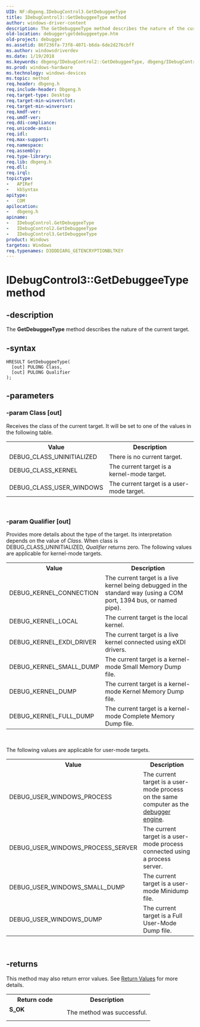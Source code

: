 ```yaml
---
UID: NF:dbgeng.IDebugControl3.GetDebuggeeType
title: IDebugControl3::GetDebuggeeType method
author: windows-driver-content
description: The GetDebuggeeType method describes the nature of the current target.
old-location: debugger\getdebuggeetype.htm
old-project: debugger
ms.assetid: 86f236fa-73f8-4071-b6da-6de2d276cbff
ms.author: windowsdriverdev
ms.date: 1/19/2018
ms.keywords: dbgeng/IDebugControl2::GetDebuggeeType, dbgeng/IDebugControl::GetDebuggeeType, GetDebuggeeType method [Windows Debugging], IDebugControl2 interface, IDebugControl2 interface [Windows Debugging], GetDebuggeeType method, IDebugControl_4179686c-b047-41f5-98cc-28f2c6bd852d.xml, IDebugControl3, GetDebuggeeType method [Windows Debugging], GetDebuggeeType method [Windows Debugging], IDebugControl interface, debugger.getdebuggeetype, GetDebuggeeType method [Windows Debugging], IDebugControl3 interface, dbgeng/IDebugControl3::GetDebuggeeType, GetDebuggeeType, IDebugControl3::GetDebuggeeType, IDebugControl3 interface [Windows Debugging], GetDebuggeeType method, IDebugControl2::GetDebuggeeType, IDebugControl::GetDebuggeeType, IDebugControl interface [Windows Debugging], GetDebuggeeType method
ms.prod: windows-hardware
ms.technology: windows-devices
ms.topic: method
req.header: dbgeng.h
req.include-header: Dbgeng.h
req.target-type: Desktop
req.target-min-winverclnt: 
req.target-min-winversvr: 
req.kmdf-ver: 
req.umdf-ver: 
req.ddi-compliance: 
req.unicode-ansi: 
req.idl: 
req.max-support: 
req.namespace: 
req.assembly: 
req.type-library: 
req.lib: dbgeng.h
req.dll: 
req.irql: 
topictype:
-	APIRef
-	kbSyntax
apitype:
-	COM
apilocation:
-	dbgeng.h
apiname:
-	IDebugControl.GetDebuggeeType
-	IDebugControl2.GetDebuggeeType
-	IDebugControl3.GetDebuggeeType
product: Windows
targetos: Windows
req.typenames: D3DDDIARG_GETENCRYPTIONBLTKEY
---
```


# IDebugControl3::GetDebuggeeType method


## -description


The <b>GetDebuggeeType</b> method describes the nature of the current target.


## -syntax


````
HRESULT GetDebuggeeType(
  [out] PULONG Class,
  [out] PULONG Qualifier
);
````


## -parameters




### -param Class [out]

Receives the class of the current target.  It will be set to one of the values in the following table.
<table>
<tr>
<th>Value</th>
<th>Description</th>
</tr>
<tr>
<td>
DEBUG_CLASS_UNINITIALIZED

</td>
<td>
There is no current target.

</td>
</tr>
<tr>
<td>
DEBUG_CLASS_KERNEL

</td>
<td>
The current target is a kernel-mode target.

</td>
</tr>
<tr>
<td>
DEBUG_CLASS_USER_WINDOWS

</td>
<td>
The current target is a user-mode target.

</td>
</tr>
</table> 


### -param Qualifier [out]

Provides more details about the type of the target.  Its interpretation depends on the value of <i>Class</i>.  When class is DEBUG_CLASS_UNINITIALIZED, <i>Qualifier</i> returns zero.  The following values are applicable for kernel-mode targets.
<table>
<tr>
<th>Value</th>
<th>Description</th>
</tr>
<tr>
<td>
DEBUG_KERNEL_CONNECTION

</td>
<td>
The current target is a live kernel being debugged in the standard way (using a COM port, 1394 bus, or named pipe).

</td>
</tr>
<tr>
<td>
DEBUG_KERNEL_LOCAL

</td>
<td>
The current target is the local kernel.

</td>
</tr>
<tr>
<td>
DEBUG_KERNEL_EXDI_DRIVER

</td>
<td>
The current target is a live kernel connected using eXDI drivers.

</td>
</tr>
<tr>
<td>
DEBUG_KERNEL_SMALL_DUMP

</td>
<td>
The current target is a kernel-mode Small Memory Dump file.

</td>
</tr>
<tr>
<td>
DEBUG_KERNEL_DUMP

</td>
<td>
The current target is a kernel-mode Kernel Memory Dump file.

</td>
</tr>
<tr>
<td>
DEBUG_KERNEL_FULL_DUMP

</td>
<td>
The current target is a kernel-mode Complete Memory Dump file.

</td>
</tr>
</table> 

The following values are applicable for user-mode targets.
<table>
<tr>
<th>Value</th>
<th>Description</th>
</tr>
<tr>
<td>
DEBUG_USER_WINDOWS_PROCESS

</td>
<td>
The current target is a user-mode process on the same computer as the <a href="https://msdn.microsoft.com/fa52a1f0-9397-48a5-acbd-ce5347c0baef">debugger engine</a>.

</td>
</tr>
<tr>
<td>
DEBUG_USER_WINDOWS_PROCESS_SERVER

</td>
<td>
The current target is a user-mode process connected using a process server.

</td>
</tr>
<tr>
<td>
DEBUG_USER_WINDOWS_SMALL_DUMP

</td>
<td>
The current target is a user-mode Minidump file.

</td>
</tr>
<tr>
<td>
DEBUG_USER_WINDOWS_DUMP

</td>
<td>
The current target is a Full User-Mode Dump file.

</td>
</tr>
</table> 


## -returns


This method may also return error values.  See <a href="https://msdn.microsoft.com/713f3ee2-2f5b-415e-9908-90f5ae428b43">Return Values</a> for more details.
<table>
<tr>
<th>Return code</th>
<th>Description</th>
</tr>
<tr>
<td width="40%">
<dl>
<dt><b>S_OK</b></dt>
</dl>
</td>
<td width="60%">
The method was successful.

</td>
</tr>
</table> 


